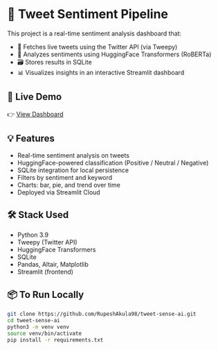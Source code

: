 # 🧠 Tweet Sentiment Pipeline

This project is a real-time sentiment analysis dashboard that:
- 🔄 Fetches live tweets using the Twitter API (via Tweepy)
- 🧠 Analyzes sentiments using HuggingFace Transformers (RoBERTa)
- 🗃️ Stores results in SQLite
- 📊 Visualizes insights in an interactive Streamlit dashboard

## 🚀 Live Demo
👉 [View Dashboard](https://tweet-sense-ai-v7kxmwyerb9wawid6c9aam.streamlit.app/)  

## 💡 Features
- Real-time sentiment analysis on tweets
- HuggingFace-powered classification (Positive / Neutral / Negative)
- SQLite integration for local persistence
- Filters by sentiment and keyword
- Charts: bar, pie, and trend over time
- Deployed via Streamlit Cloud

## 🛠️ Stack Used
- Python 3.9
- Tweepy (Twitter API)
- HuggingFace Transformers
- SQLite
- Pandas, Altair, Matplotlib
- Streamlit (frontend)

## 📦 To Run Locally

```bash
git clone https://github.com/RupeshAkula98/tweet-sense-ai.git
cd tweet-sense-ai
python3 -m venv venv
source venv/bin/activate
pip install -r requirements.txt
